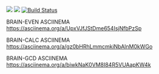 <a href="https://codeclimate.com/github/codeclimate/codeclimate/maintainability"><img src="https://api.codeclimate.com/v1/badges/a99a88d28ad37a79dbf6/maintainability" /></a>
<a href="https://codeclimate.com/github/codeclimate/codeclimate/test_coverage"><img src="https://api.codeclimate.com/v1/badges/a99a88d28ad37a79dbf6/test_coverage" /></a>
[![Build Status](https://travis-ci.org/tredoc/frontend-project-lvl1.svg?branch=master)](https://travis-ci.org/tredoc/frontend-project-lvl1)

BRAIN-EVEN ASCIINEMA
https://asciinema.org/a/UpxVJfJStDme654IsjNfbPzSp

BRAIN-CALC ASCIINEMA
https://asciinema.org/a/gz0bHRhLmmcmkiNbAlnM0kWGo

BRAIN-GCD ASCIINEMA
https://asciinema.org/a/biwkNaK0VM8I84R5VUAapKW4k



